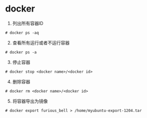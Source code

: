 # docker


1.  列出所有容器ID

```
# docker ps -aq
```

2. 查看所有运行或者不运行容器

```
# docker ps -a
```

3. 停止容器

```
# docker stop <docker name>/<docker id>
```

4. 删除容器

```
# docker rm <docker name>/<docker id>
```

5. 将容器导出为镜像

```
# docker export furious_bell > /home/myubuntu-export-1204.tar
```
